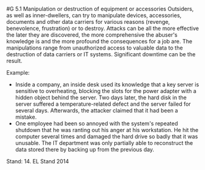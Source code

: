 #G 5.1 Manipulation or destruction of equipment or accessories
Outsiders, as well as inner-dwellers, can try to manipulate devices, accessories, documents and other data carriers for various reasons (revenge, benevolence, frustration) or to destroy. Attacks can be all the more effective the later they are discovered, the more comprehensive the abuser's knowledge is and the more profound the consequences for a job are. The manipulations range from unauthorized access to valuable data to the destruction of data carriers or IT systems. Significant downtime can be the result.

Example:

* Inside a company, an inside desk used its knowledge that a key server is sensitive to overheating, blocking the slots for the power adapter with a hidden object behind the server. Two days later, the hard disk in the server suffered a temperature-related defect and the server failed for several days. Afterwards, the attacker claimed that it had been a mistake.
* One employee had been so annoyed with the system's repeated shutdown that he was ranting out his anger at his workstation. He hit the computer several times and damaged the hard drive so badly that it was unusable. The IT department was only partially able to reconstruct the data stored there by backing up from the previous day.


Stand: 14. EL Stand 2014




